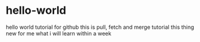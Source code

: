 # hello-world
hello world tutorial for github
this is pull, fetch and merge tutorial this thing new for me
what i will learn within a week
